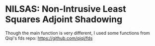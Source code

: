 # NILSAS: Non-Intrusive Least Squares Adjoint Shadowing

Though the main function is very different, I used some functions from Qiqi's fds repo:
https://github.com/qiqi/fds
